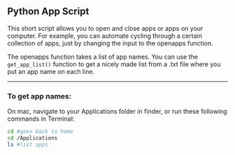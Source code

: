## Python App Script

This short script allows you to open and close apps or apps on your computer.
For example, you can automate cycling through a certain collection of apps, just by changing the input to the openapps function.

The openapps function takes a list of app names.
You can use the `get_app_list()` function to get a nicely made list from a .txt file where you put an app name on each line.

---

### To get app names:

On mac, navigate to your Applications folder in finder, or run these following commands in Terminal:

```bash
cd #goes back to home
cd /Applications
ls #list apps
```
